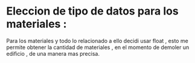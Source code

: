 # Eleccion de tipo de datos para los materiales :

Para los materiales y todo lo relacionado a ello decidi usar float , 
esto me permite obtener la cantidad de materiales , en el momento de 
demoler un edificio , de una manera mas precisa.